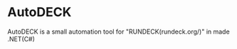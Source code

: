 AutoDECK
========

AutoDECK is a small automation tool for "RUNDECK(rundeck.org/)" in made .NET(C#)
